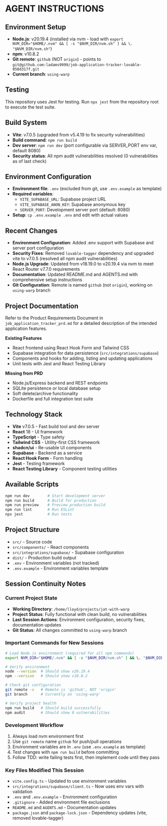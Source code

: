 # AGENT INSTRUCTIONS

## Environment Setup
- **Node.js**: v20.19.4 (installed via nvm - load with `export NVM_DIR="$HOME/.nvm" && [ -s "$NVM_DIR/nvm.sh" ] && \. "$NVM_DIR/nvm.sh"`)
- **npm**: v10.8.2
- **Git remote**: `github` (NOT `origin`) - points to `git@github.com:ladams9999/job-application-tracker-lovable-050d317f.git`
- **Current branch**: `using-warp`

## Testing
This repository uses Jest for testing. Run `npx jest` from the repository root to execute the test suite.

## Build System
- **Vite**: v7.0.5 (upgraded from v5.4.19 to fix security vulnerabilities)
- **Build command**: `npm run build`
- **Dev server**: `npm run dev` (port configurable via SERVER_PORT env var, default 8080)
- **Security status**: All npm audit vulnerabilities resolved (0 vulnerabilities as of last check)

## Environment Configuration
- **Environment file**: `.env` (excluded from git, use `.env.example` as template)
- **Required variables**:
  - `VITE_SUPABASE_URL`: Supabase project URL
  - `VITE_SUPABASE_ANON_KEY`: Supabase anonymous key
  - `SERVER_PORT`: Development server port (default: 8080)
- **Setup**: `cp .env.example .env` and edit with actual values

## Recent Changes
- **Environment Configuration**: Added .env support with Supabase and server port configuration
- **Security Fixes**: Removed `lovable-tagger` dependency and upgraded vite to v7.0.5 (resolved all npm audit vulnerabilities)
- **Node.js Upgrade**: Updated from v18.19.0 to v20.19.4 via nvm to meet React Router v7.7.0 requirements
- **Documentation**: Updated README.md and AGENTS.md with comprehensive setup instructions
- **Git Configuration**: Remote is named `github` (not `origin`), working on `using-warp` branch

## Project Documentation
Refer to the Product Requirements Document in `job_application_tracker_prd.md` for a detailed description of the intended application features.

**Existing Features**
- React frontend using React Hook Form and Tailwind CSS
- Supabase integration for data persistence (`src/integrations/supabase`)
- Components and hooks for adding, listing and updating applications
- Unit tests with Jest and React Testing Library

**Missing from PRD**
- Node.js/Express backend and REST endpoints
- SQLite persistence or local database setup
- Soft delete/archive functionality
- Dockerfile and full integration test suite

## Technology Stack
- **Vite** v7.0.5 - Fast build tool and dev server
- **React** 18 - UI framework
- **TypeScript** - Type safety
- **Tailwind CSS** - Utility-first CSS framework
- **shadcn/ui** - Re-usable UI components
- **Supabase** - Backend as a service
- **React Hook Form** - Form handling
- **Jest** - Testing framework
- **React Testing Library** - Component testing utilities

## Available Scripts
```sh
npm run dev        # Start development server
npm run build      # Build for production
npm run preview    # Preview production build
npm run lint       # Run ESLint
npx jest           # Run tests
```

## Project Structure
- `src/` - Source code
- `src/components/` - React components
- `src/integrations/supabase/` - Supabase configuration
- `dist/` - Production build output
- `.env` - Environment variables (not tracked)
- `.env.example` - Environment variables template

## Session Continuity Notes

### Current Project State
- **Working Directory**: `/home/lloyd/projects/jat-with-warp`
- **Project Status**: Fully functional with clean build, no vulnerabilities
- **Last Session Actions**: Environment configuration, security fixes, documentation updates
- **Git Status**: All changes committed to `using-warp` branch

### Important Commands for New Sessions
```sh
# Load Node.js environment (required for all npm commands)
export NVM_DIR="$HOME/.nvm" && [ -s "$NVM_DIR/nvm.sh" ] && \. "$NVM_DIR/nvm.sh"

# Verify environment
node --version  # Should show v20.19.4
npm --version   # Should show v10.8.2

# Check git configuration
git remote -v   # Remote is 'github', NOT 'origin'
git branch      # Currently on 'using-warp'

# Verify project health
npm run build   # Should build successfully
npm audit       # Should show 0 vulnerabilities
```

### Development Workflow
1. Always load nvm environment first
2. Use `git remote` name `github` for push/pull operations
3. Environment variables are in `.env` (use `.env.example` as template)
4. Test changes with `npm run build` before committing
5. Follow TDD: write failing tests first, then implement code until they pass

### Key Files Modified This Session
- `vite.config.ts` - Updated to use environment variables
- `src/integrations/supabase/client.ts` - Now uses env vars with validation
- `.env` and `.env.example` - Environment configuration
- `.gitignore` - Added environment file exclusions
- `README.md` and `AGENTS.md` - Documentation updates
- `package.json` and `package-lock.json` - Dependency updates (vite, removed lovable-tagger)
